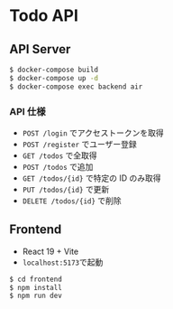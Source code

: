 # Todo API

## API Server

```bash
$ docker-compose build
$ docker-compose up -d
$ docker-compose exec backend air
```

### API 仕様

- `POST /login` でアクセストークンを取得
- `POST /register` でユーザー登録
- `GET /todos` で全取得
- `POST /todos` で追加
- `GET /todos/{id}` で特定の ID のみ取得
- `PUT /todos/{id}` で更新
- `DELETE /todos/{id}` で削除

## Frontend

- React 19 + Vite
- `localhost:5173`で起動

```bash
$ cd frontend
$ npm install
$ npm run dev
```
